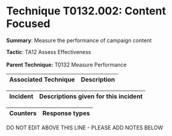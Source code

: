 # Technique T0132.002: Content Focused

**Summary**: Measure the performance of campaign content

**Tactic**: TA12 Assess Effectiveness <br><br>**Parent Technique:** T0132 Measure Performance


| Associated Technique | Description |
| --------- | ------------------------- |



| Incident | Descriptions given for this incident |
| -------- | -------------------- |



| Counters | Response types |
| -------- | -------------- |


DO NOT EDIT ABOVE THIS LINE - PLEASE ADD NOTES BELOW